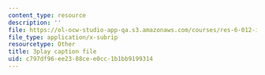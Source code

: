 ```yaml
---
content_type: resource
description: ''
file: https://ol-ocw-studio-app-qa.s3.amazonaws.com/courses/res-6-012-introduction-to-probability-spring-2018/c797df96ee2388cee0cc1b1bb9199314_mUxg3j_h5GM.srt
file_type: application/x-subrip
resourcetype: Other
title: 3play caption file
uid: c797df96-ee23-88ce-e0cc-1b1bb9199314
---
```

